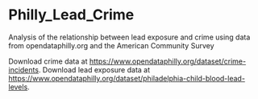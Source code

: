# Philly_Lead_Crime
Analysis of the relationship between lead exposure and crime using data from opendataphilly.org and the American Community Survey

Download crime data at https://www.opendataphilly.org/dataset/crime-incidents.
Download lead exposure data at https://www.opendataphilly.org/dataset/philadelphia-child-blood-lead-levels.


